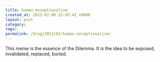 ```yaml
---
title: human exceptionalism
created_at: 2013-02-08 22:45:42 +0000
layout: post
category: 
tags: 
permalink: /blog/2013/02/human-exceptionalism/
---
```


This meme is the essence of the Dilemma. It is the idea to be exposed, invalidated, replaced, buried.